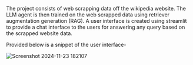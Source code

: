 The project consists of web scrapping data off the wikipedia website.
The LLM agent is then trained on the web scrapped data using retriever augmentation generation (RAG).
A user interface is created using streamlit to provide a chat interface to the users for answering any query based on the scrapped website data.

Provided below is a snippet of the user interface-

![Screenshot 2024-11-23 182107](https://github.com/user-attachments/assets/b38b0c13-3ab5-46d6-a330-38f0e660e25c)
